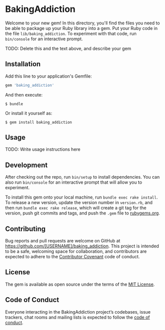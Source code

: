 # BakingAddiction

Welcome to your new gem! In this directory, you'll find the files you need to be able to package up your Ruby library into a gem. Put your Ruby code in the file `lib/baking_addiction`. To experiment with that code, run `bin/console` for an interactive prompt.

TODO: Delete this and the text above, and describe your gem

## Installation

Add this line to your application's Gemfile:

```ruby
gem 'baking_addiction'
```

And then execute:

    $ bundle

Or install it yourself as:

    $ gem install baking_addiction

## Usage

TODO: Write usage instructions here

## Development

After checking out the repo, run `bin/setup` to install dependencies. You can also run `bin/console` for an interactive prompt that will allow you to experiment.

To install this gem onto your local machine, run `bundle exec rake install`. To release a new version, update the version number in `version.rb`, and then run `bundle exec rake release`, which will create a git tag for the version, push git commits and tags, and push the `.gem` file to [rubygems.org](https://rubygems.org).

## Contributing

Bug reports and pull requests are welcome on GitHub at https://github.com/[USERNAME]/baking_addiction. This project is intended to be a safe, welcoming space for collaboration, and contributors are expected to adhere to the [Contributor Covenant](http://contributor-covenant.org) code of conduct.

## License

The gem is available as open source under the terms of the [MIT License](https://opensource.org/licenses/MIT).

## Code of Conduct

Everyone interacting in the BakingAddiction project’s codebases, issue trackers, chat rooms and mailing lists is expected to follow the [code of conduct](https://github.com/[USERNAME]/baking_addiction/blob/master/CODE_OF_CONDUCT.md).

